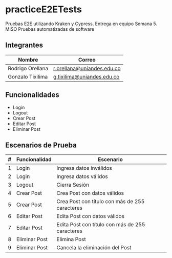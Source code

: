 # practiceE2ETests
Pruebas E2E utilizando Kraken y Cypress. Entrega en equipo Semana 5. MISO Pruebas automatizadas de software

## Integrantes
| Nombre           | Correo                     |
| ---------------- | -------------------------- |
| Rodrigo Orellana | r.orellana@uniandes.edu.co |
| Gonzalo Tixilima | g.tixilima@uniandes.edu.co |

## Funcionalidades
- Login
- Logout
- Crear Post
- Editar Post
- Eliminar Post

## Escenarios de Prueba
| # | Funcionalidad | Escenario                                       |
| - | ------------- | ----------------------------------------------- |
| 1 | Login         | Ingresa datos inválidos                         |
| 2 | Login         | Ingresa datos válidos                           |
| 3 | Logout        | Cierra Sesión                                   |
| 4 | Crear Post    | Crea Post con datos válidos                     |
| 5 | Crear Post    | Crea Post con título con más de 255 caracteres  |
| 6 | Editar Post   | Edita Post con datos válidos                    |     
| 7 | Editar Post   | Edita Post con título con más de 255 caracteres |
| 8 | Eliminar Post | Elimina Post                                    |
| 9 | Eliminar Post | Cancela la eliminación del Post                 |
